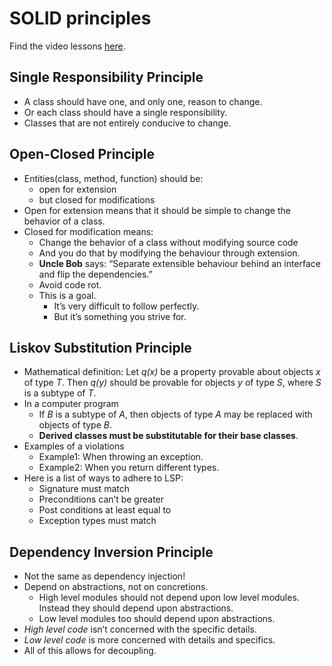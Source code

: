 # SOLID principles

Find the video lessons [here](https://laracasts.com/series/solid-principles-in-php).

## Single Responsibility Principle

* A class should have one, and only one, reason to change.
* Or each class should have a single responsibility.
* Classes that are not entirely conducive to change.

## Open-Closed Principle

* Entities(class, method, function) should be:
    * open for extension
    * but closed for modifications
* Open for extension means that it should be simple to change the behavior of a class.
* Closed for modification means:
    * Change the behavior of a class without modifying source code
    * And you do that by modifying the behaviour through extension.
    * **Uncle Bob** says: “Separate extensible behaviour behind an interface and flip the dependencies.”
    * Avoid code rot.
    * This is a goal.
        * It’s very difficult to follow perfectly.
        * But it’s something you strive for.

## Liskov Substitution Principle

* Mathematical definition: Let *q(x)* be a property provable about objects *x* of type *T*. Then *q(y)* should be provable for objects *y* of type *S*, where *S* is a subtype of *T*.
* In a computer program
    * If *B* is a subtype of *A*, then objects of type *A* may be replaced with objects of type *B*.
    * **Derived classes must be substitutable for their base classes**.
* Examples of a violations
    * Example1: When throwing an exception.
    * Example2: When you return different types.
* Here is a list of ways to adhere to LSP:
    * Signature must match
    * Preconditions can’t be greater
    * Post conditions at least equal to
    * Exception types must match

## Dependency Inversion Principle

* Not the same as dependency injection!
* Depend on abstractions, not on concretions.
    * High level modules should not depend upon low level modules. Instead they should depend upon abstractions.
    * Low level modules too should depend upon abstractions.
* *High level code* isn’t concerned with the specific details.
* *Low level code* is more concerned with details and specifics.
* All of this allows for decoupling.
